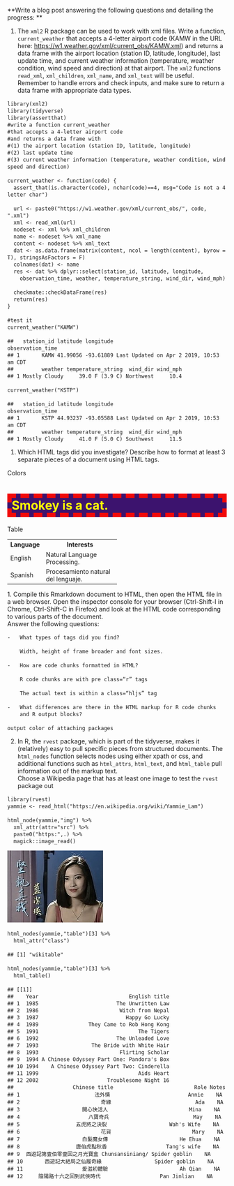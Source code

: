 **Write a blog post answering the following questions and detailing the
progress: **

1.  The `xml2` R package can be used to work with xml files. Write a
    function, `current_weather` that accepts a 4-letter airport code
    (KAMW in the URL here:
    <a href="https://w1.weather.gov/xml/current_obs/KAMW.xml" class="uri">https://w1.weather.gov/xml/current_obs/KAMW.xml</a>)
    and returns a data frame with the airport location (station ID,
    latitude, longitude), last update time, and current weather
    information (temperature, weather condition, wind speed and
    direction) at that airport. The `xml2` functions `read_xml`,
    `xml_children`, `xml_name`, and `xml_text` will be useful. Remember
    to handle errors and check inputs, and make sure to return a data
    frame with appropriate data types.

<!-- -->

    library(xml2)
    library(tidyverse)
    library(assertthat)
    #write a function current_weather
    #that accepts a 4-letter airport code
    #and returns a data frame with 
    #(1) the airport location (station ID, latitude, longitude)
    #(2) last update time
    #(3) current weather information (temperature, weather condition, wind speed and direction)

    current_weather <- function(code) {
      assert_that(is.character(code), nchar(code)==4, msg="Code is not a 4 letter char")
      
      url <- paste0("https://w1.weather.gov/xml/current_obs/", code, ".xml")
      xml <- read_xml(url)
      nodeset <- xml %>% xml_children 
      name <- nodeset %>% xml_name
      content <- nodeset %>% xml_text
      dat <- as.data.frame(matrix(content, ncol = length(content), byrow = T), stringsAsFactors = F)
      colnames(dat) <- name
      res <- dat %>% dplyr::select(station_id, latitude, longitude,
        observation_time, weather, temperature_string, wind_dir, wind_mph)
      
      checkmate::checkDataFrame(res)
      return(res)
    }

    #test it
    current_weather("KAMW")

    ##   station_id latitude longitude                         observation_time
    ## 1       KAMW 41.99056 -93.61889 Last Updated on Apr 2 2019, 10:53 am CDT
    ##         weather temperature_string  wind_dir wind_mph
    ## 1 Mostly Cloudy     39.0 F (3.9 C) Northwest     10.4

    current_weather("KSTP")

    ##   station_id latitude longitude                         observation_time
    ## 1       KSTP 44.93237 -93.05588 Last Updated on Apr 2 2019, 10:53 am CDT
    ##         weather temperature_string  wind_dir wind_mph
    ## 1 Mostly Cloudy     41.0 F (5.0 C) Southwest     11.5

1.  Which HTML tags did you investigate? Describe how to format at least
    3 separate pieces of a document using HTML tags.

Colors

<!--html_preserve-->
<h1 style="background-color:rgb(60, 19, 110);color:Yellow;border:10px dashed #F10909">
Smokey is a cat.
</h1>
<!--/html_preserve-->
Table

<!--html_preserve-->
<table style="width:50%">
<tr>
<th>
Language
</th>
<th>
Interests
</th>
</tr>
<tr>
<td>
English
</td>
<td>
Natural Language Processing.
</td>
</tr>
<tr>
<td>
Spanish
</td>
<td>
Procesamiento natural del lenguaje.
</td>
</tr>
</table>
<!--/html_preserve-->
1.  Compile this Rmarkdown document to HTML, then open the HTML file in
    a web browser. Open the inspector console for your browser
    (Ctrl-Shift-I in Chrome, Ctrl-Shift-C in Firefox) and look at the
    HTML code corresponding to various parts of the document. <br>
    Answer the following questions:

    -   What types of tags did you find?

        Width, height of frame broader and font sizes.

    -   How are code chunks formatted in HTML?

        R code chunks are with pre class=“r” tags

        The actual text is within a class=“hljs” tag

    -   What differences are there in the HTML markup for R code chunks
        and R output blocks?

    output color of attaching packages

2.  In R, the `rvest` package, which is part of the tidyverse, makes it
    (relatively) easy to pull specific pieces from structured documents.
    The `html_nodes` function selects nodes using either xpath or css,
    and additional functions such as `html_attrs`, `html_text`, and
    `html_table` pull information out of the markup text.<br> Choose a
    Wikipedia page that has at least one image to test the `rvest`
    package out

<!-- -->

    library(rvest)
    yammie <- read_html("https://en.wikipedia.org/wiki/Yammie_Lam")

    html_node(yammie,"img") %>% 
      xml_attr(attr="src") %>%
      paste0("https:",.) %>%
      magick::image_read()

<img src="../figure/09/XiyuanSun/unnamed-chunk-2-1.png" width="220" />

    html_nodes(yammie,"table")[3] %>%
      html_attr("class")

    ## [1] "wikitable"

    html_nodes(yammie,"table")[3] %>%
      html_table()

    ## [[1]]
    ##    Year                             English title
    ## 1  1985                         The Unwritten Law
    ## 2  1986                          Witch from Nepal
    ## 3  1987                            Happy Go Lucky
    ## 4  1989                They Came to Rob Hong Kong
    ## 5  1991                                The Tigers
    ## 6  1992                         The Unleaded Love
    ## 7  1993                 The Bride with White Hair
    ## 8  1993                          Flirting Scholar
    ## 9  1994 A Chinese Odyssey Part One: Pandora's Box
    ## 10 1994    A Chinese Odyssey Part Two: Cinderella
    ## 11 1999                                Aids Heart
    ## 12 2002                      Troublesome Night 16
    ##                   Chinese title                          Role Notes
    ## 1                        法外情                         Annie    NA
    ## 2                          奇緣                           Ada    NA
    ## 3                    開心快活人                          Mina    NA
    ## 4                      八寶奇兵                           May    NA
    ## 5                  五虎將之決裂                    Wah's Wife    NA
    ## 6                          花貨                          Mary    NA
    ## 7                    白髮魔女傳                       He Ehua    NA
    ## 8                  唐伯虎點秋香                   Tang's wife    NA
    ## 9  西遊記第壹佰零壹回之月光寶盒 Chunsansiniang/ Spider goblin    NA
    ## 10       西遊記大結局之仙履奇緣                 Spider goblin    NA
    ## 11                   愛滋初體驗                       Ah Qian    NA
    ## 12     陰陽路十六之回到武俠時代                   Pan Jinlian    NA
